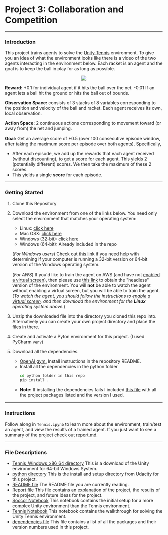# Project 3: Collaboration and Competition

----------

### Introduction

This project trains agents to solve the [Unity Tennis](https://github.com/Unity-Technologies/ml-agents/blob/master/docs/Learning-Environment-Examples.md#tennis) environment.
To give you an idea of what the environment looks like there is a video of the two agents interacting in the environment below.
Each racket is an agent and the goal is to keep the ball in play for as long as possible. 

<p align="center">
    <img src="https://user-images.githubusercontent.com/10624937/42135623-e770e354-7d12-11e8-998d-29fc74429ca2.gif">
</p>

**Reward:** +0.1 for individual agent if it hits the ball over the net. -0.01 If an agent lets a ball hit the ground or hits the ball out of bounds.

**Observation Space:** consists of 3 stacks of 8 variables corresponding to the position and velocity of the ball and racket. Each agent receives its own, local observation.  

**Action Space:** 2 continuous actions corresponding to movement toward (or away from) the net and jumping. 

**Goal:** Get an average score of +0.5 (over 100 consecutive episode window, after taking the maximum score per episode over both agents). Specifically,

- After each episode, we add up the rewards that each agent received (without discounting), to get a score for each agent. This yields 2 (potentially different) scores. We then take the maximum of these 2 scores.
- This yields a single **score** for each episode.
 
 
------------
 
### Getting Started

1. Clone this Repository

2. Download the environment from one of the links below.  You need only select the environment that matches your operating system:
    - Linux: [click here](https://s3-us-west-1.amazonaws.com/udacity-drlnd/P3/Tennis/Tennis_Linux.zip)
    - Mac OSX: [click here](https://s3-us-west-1.amazonaws.com/udacity-drlnd/P3/Tennis/Tennis.app.zip)
    - Windows (32-bit): [click here](https://s3-us-west-1.amazonaws.com/udacity-drlnd/P3/Tennis/Tennis_Windows_x86.zip)
    - Windows (64-bit): Already included in the repo
    
    (_For Windows users_) Check out [this link](https://support.microsoft.com/en-us/help/827218/how-to-determine-whether-a-computer-is-running-a-32-bit-version-or-64) if you need help with determining if your computer is running a 32-bit version or 64-bit version of the Windows operating system.

    (_For AWS_) If you'd like to train the agent on AWS (and have not [enabled a virtual screen](https://github.com/Unity-Technologies/ml-agents/blob/master/docs/Training-on-Amazon-Web-Service.md)), then please use [this link](https://s3-us-west-1.amazonaws.com/udacity-drlnd/P3/Tennis/Tennis_Linux_NoVis.zip) to obtain the "headless" version of the environment.  You will **not** be able to watch the agent without enabling a virtual screen, but you will be able to train the agent.  (_To watch the agent, you should follow the instructions to [enable a virtual screen](https://github.com/Unity-Technologies/ml-agents/blob/master/docs/Training-on-Amazon-Web-Service.md), and then download the environment for the **Linux** operating system above._)

3. Unzip the downloaded file into the directory you cloned this repo into. Alternatively you can create your own project directory and place the files in there.

4. Create and activate a Pyton environment for this project. (I used PyCharm `venv`)

5. Download all the dependencies.
    * [OpenAI gym.](https://github.com/openai/gym) Install instructions in the repository README.
    * Install all the dependencies in the python folder
        ```bash
        cd python folder in this repo
        pip install .
        ```
    * **Note:** If installing the dependencies fails I included [this file](https://github.com/JSheldon3488/DeepRL_Collaboration_Competition/blob/master/dependencies.txt) with all the project packages listed and the version I used.      

-----------

### Instructions

Follow along in `Tennis.ipynb` to learn more about the environment, train/test an agent, and view the results of a trained agent.
If you just want to see a summary of the project check out [report.md](https://github.com/JSheldon3488/DeepRL_Collaboration_Competition/blob/master/Report.md).

-----------

### File Descriptions
  * [Tennis_Windows_x86_64 directory](https://github.com/JSheldon3488/DeepRL_Collaboration_Competition/tree/master/Tennis_Windows_x86_64) This is a download of the Unity environment for 64-bit Windows System.
  * [python directory](https://github.com/JSheldon3488/DeepRL_Collaboration_Competition/tree/master/python) This is the install and setup directory from Udacity for this project.
  * [README file](https://github.com/JSheldon3488/DeepRL_Collaboration_Competition/blob/master/README.md) The README file you are currently reading.
  * [Report file](https://github.com/JSheldon3488/DeepRL_Collaboration_Competition/blob/master/Report.md) This file contains an explanation of the project, the results of the project, and future ideas for the project.
  * [Soccor Notebook](https://github.com/JSheldon3488/DeepRL_Collaboration_Competition/blob/master/Soccer.ipynb) This notebook contains the initial setup for a more complex Unity environment than the Tennis environment.
  * [Tennis Notebook](https://github.com/JSheldon3488/DeepRL_Collaboration_Competition/blob/master/Tennis.ipynb) This notebook contains the walkthrough for solving the Unity Tennis environment.
  * [dependencies file](https://github.com/JSheldon3488/DeepRL_Collaboration_Competition/blob/master/dependencies.txt) This file contains a list of all the packages and their version numbers used in this project.
